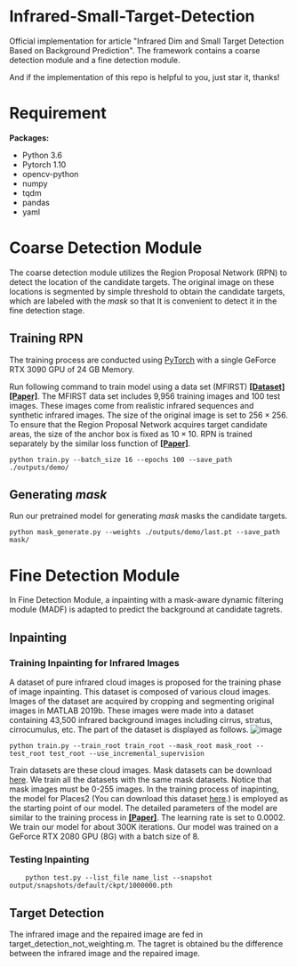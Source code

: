# Infrared-Small-Target-Detection
Official implementation for article "Infrared Dim and Small Target Detection Based on Background Prediction".
The framework contains a coarse detection module and a fine detection module.

And if the implementation of this repo is helpful to you, just star it, thanks!

# Requirement
**Packages:**
* Python 3.6
* Pytorch 1.10
* opencv-python
* numpy
* tqdm
* pandas
* yaml


# Coarse Detection Module
The coarse detection module utilizes the Region Proposal Network (RPN) to detect the 
location of the candidate targets. The original image on these locations is segmented by simple threshold to obtain the 
candidate targets, which are labeled with the $mask$ so that It is convenient to detect it in the fine detection stage.


## Training RPN
The training process are conducted using [PyTorch](https://github.com/pytorch/pytorch) with a single GeForce RTX 3090 GPU of 24 GB Memory.

Run following command to train model using a data set (MFIRST) [**[Dataset]**](https://github.com/wanghuanphd/MDvsFA_cGAN)
[**[Paper]**](https://openaccess.thecvf.com/content_ICCV_2019/papers/Wang_Miss_Detection_vs._False_Alarm_Adversarial_Learning_for_Small_Object_ICCV_2019_paper.pdf).
The MFIRST data set includes 9,956 training images and 100 test images. These images come from realistic infrared sequences and synthetic infrared images.
The size of the original image is set to $256\times256$. To ensure that the Region Proposal Network acquires target candidate areas, the size of the anchor box is fixed as $10\times10$.
RPN is trained separately by the similar loss function of [**[Paper]**](https://ieeexplore.ieee.org/stamp/stamp.jsp?tp=&arnumber=9745054).
```
python train.py --batch_size 16 --epochs 100 --save_path ./outputs/demo/
```

## Generating $mask$
Run our pretrained model for generating $mask$ masks the candidate targets.
```
python mask_generate.py --weights ./outputs/demo/last.pt --save_path mask/
```

# Fine Detection Module
In Fine Detection Module, a inpainting with a mask-aware dynamic filtering module (MADF) is adapted to predict the background at candidate tagrets.

## Inpainting
### Training Inpainting for Infrared Images
 A dataset of pure infrared cloud images is proposed for the training phase of image inpainting. This dataset is composed of various cloud images. 
 Images of the dataset are acquired by cropping and segmenting original images in MATLAB 2019b. These images were made into a dataset containing 
 43,500 infrared background images including cirrus,  stratus, cirrocumulus, etc. The part of the dataset is displayed as follows.
 ![image](figure/dataset-part.png)
 ```
 python train.py --train_root train_root --mask_root mask_root --test_root test_root --use_incremental_supervision
 ```
 Train datasets are these cloud images. Mask datasets can be download [here](https://nv-adlr.github.io/publication/partialconv-inpainting). We train all the datasets with the same mask datasets. Notice that mask images must be 0-255 images.
In the training process of inapinting, the model for Places2 (You can download this dataset [here](http://places2.csail.mit.edu/download.html).)
is employed as the starting point of our model. The detailed parameters of the model are similar to the training process in [**[Paper]**](https://ieeexplore.ieee.org/stamp/stamp.jsp?tp=&arnumber=9423556). 
The learning rate is set to 0.0002. We train our model for about 300K iterations. Our model was trained on a GeForce RTX 2080 GPU (8G) with a batch size of 8.

### Testing Inpainting
```
	python test.py --list_file name_list --snapshot output/snapshots/default/ckpt/1000000.pth
```

## Target Detection

The infrared image and the repaired image are fed in target_detection_not_weighting.m. The tagret is obtained bu the difference between the infrared image and the repaired image.

